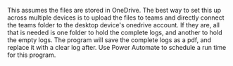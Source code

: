 This assumes the files are stored in OneDrive. The best way to set this up across multiple devices is to upload the files to teams and directly connect the teams folder to the desktop device's onedrive account. If they are, all that is needed is one folder to hold the complete logs, and another to hold the empty logs. The program will save the complete logs as a pdf, and replace it with a clear log after. Use Power Automate to schedule a run time for this program.
